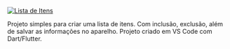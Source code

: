 <a href="https://media.giphy.com/media/f3jeqTQrDjxBn2FAQ0/giphy.gif"><img src= "https://media.giphy.com/media/f3jeqTQrDjxBn2FAQ0/giphy.gif" title="Lista de Itens"/></a>

Projeto simples para criar uma lista de itens. Com inclusão, exclusão, além de salvar as informações no aparelho. Projeto criado em VS Code com Dart/Flutter.
